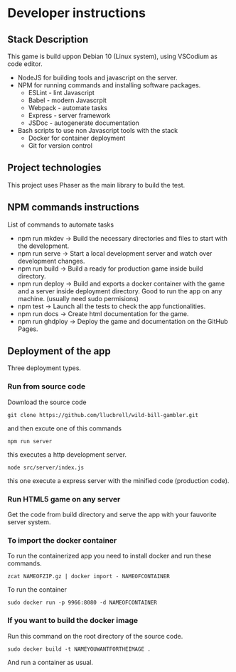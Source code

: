 # Developer instructions


## Stack Description

This game is build uppon Debian 10 (Linux system), using VSCodium as code editor.

- NodeJS for building tools and javascript on the server.
- NPM for running commands and installing software packages.
  - ESLint - lint Javascript
  - Babel - modern Javascrpit
  - Webpack - automate tasks
  - Express - server framework
  - JSDoc - autogenerate documentation
- Bash scripts to use non Javascript tools with the stack
  - Docker for container deployment
  - Git for version control


## Project technologies

This project uses Phaser as the main library to build the test.

## NPM commands instructions

List of commands to automate tasks

- npm run mkdev -> Build the necessary directories and files to start with the development.
- npm run serve -> Start a local development server and watch over development changes.
- npm run build -> Build a ready for production game inside build directory.
- npm run deploy -> Build and exports a docker container with the game and a server inside deployment directory. Good to run the app on any machine. (usually need sudo permisions)
- npm test -> Launch all the tests to check the app functionalities.
- npm run docs -> Create html documentation for the game. 
- npm run ghdploy -> Deploy the game and documentation on the GitHub Pages.

## Deployment of the app

Three deployment types.

### Run from source code

Download the source code

``` 
git clone https://github.com/llucbrell/wild-bill-gambler.git 
```
and then excute one of this commands

``` 
npm run server 
```
this executes a http development server.

```
node src/server/index.js
```
this one execute a express server with the minified code (production code).


### Run HTML5 game on any server

Get the code from build directory and serve the app with your fauvorite server system.

### To import the docker container 

To run the containerized app you need to install docker and run these commands.

``` 
zcat NAMEOFZIP.gz | docker import - NAMEOFCONTAINER
```

To run the container

```
sudo docker run -p 9966:8080 -d NAMEOFCONTAINER 
```

### If you want to build the docker image

Run this command on the root directory of the source code.

```
sudo docker build -t NAMEYOUWANTFORTHEIMAGE .
```
And run a container as usual.

